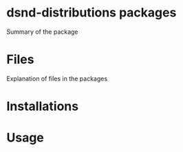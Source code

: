 # dsnd-distributions packages

Summary of the package

# Files

Explanation of files in the packages

# Installations

# Usage
